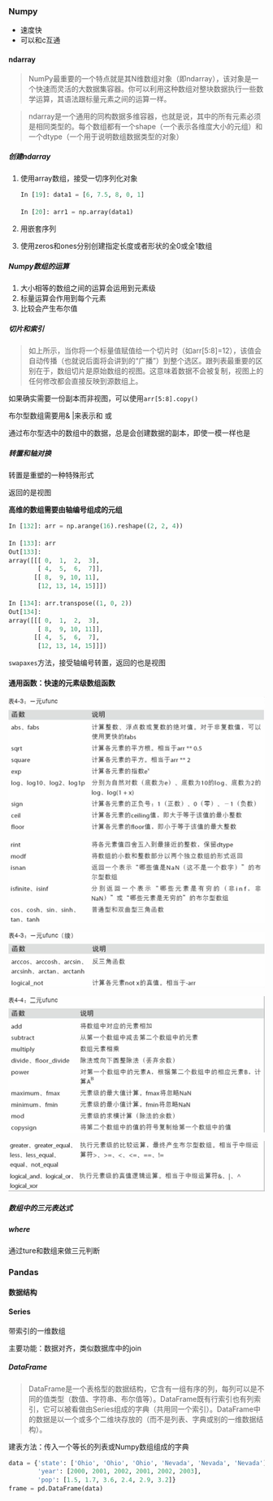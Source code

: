 ### Numpy

- 速度快
- 可以和c互通

#### ndarray

> NumPy最重要的一个特点就是其N维数组对象（即ndarray），该对象是一个快速而灵活的大数据集容器。你可以利用这种数组对整块数据执行一些数学运算，其语法跟标量元素之间的运算一样。

> ndarray是一个通用的同构数据多维容器，也就是说，其中的所有元素必须是相同类型的。每个数组都有一个shape（一个表示各维度大小的元组）和一个dtype（一个用于说明数组数据类型的对象）

##### 创建ndarray

1. 使用array数组，接受一切序列化对象

   ```python
   In [19]: data1 = [6, 7.5, 8, 0, 1]
   
   In [20]: arr1 = np.array(data1)
   ```

2. 用嵌套序列

2. 使用zeros和ones分别创建指定长度或者形状的全0或全1数组



##### Numpy数组的运算

1. 大小相等的数组之间的运算会运用到元素级
2. 标量运算会作用到每个元素
3. 比较会产生布尔值



##### 切片和索引

> 如上所示，当你将一个标量值赋值给一个切片时（如arr[5:8]=12），该值会自动传播（也就说后面将会讲到的“广播”）到整个选区。跟列表最重要的区别在于，数组切片是原始数组的视图。这意味着数据不会被复制，视图上的任何修改都会直接反映到源数组上。

如果确实需要一份副本而非视图，可以使用`arr[5:8].copy()`



布尔型数组需要用& |来表示和 或

通过布尔型选中的数组中的数据，总是会创建数据的副本，即使一模一样也是



##### 转置和轴对换

转置是重塑的一种特殊形式

返回的是视图

**高维的数组需要由轴编号组成的元组**

```python
In [132]: arr = np.arange(16).reshape((2, 2, 4))

In [133]: arr
Out[133]: 
array([[[ 0,  1,  2,  3],
        [ 4,  5,  6,  7]],
       [[ 8,  9, 10, 11],
        [12, 13, 14, 15]]])

In [134]: arr.transpose((1, 0, 2))
Out[134]: 
array([[[ 0,  1,  2,  3],
        [ 8,  9, 10, 11]],
       [[ 4,  5,  6,  7],
        [12, 13, 14, 15]]])
```

`swapaxes`方法，接受轴编号转置，返回的也是视图



#### 通用函数：快速的元素级数组函数

![image-20221223161751985](pics/image-20221223161751985.png)

![image-20221223161803300](pics/image-20221223161803300.png)

![image-20221223161812176](pics/image-20221223161812176.png)

![image-20221223161820607](pics/image-20221223161820607.png)

![image-20221223161828608](pics/image-20221223161828608.png)



##### 数组中的三元表达式

##### where

通过ture和数组来做三元判断



###  Pandas

#### 数据结构

#### Series

带索引的一维数组

主要功能：数据对齐，类似数据库中的join



##### DataFrame

> DataFrame是一个表格型的数据结构，它含有一组有序的列，每列可以是不同的值类型（数值、字符串、布尔值等）。DataFrame既有行索引也有列索引，它可以被看做由Series组成的字典（共用同一个索引）。DataFrame中的数据是以一个或多个二维块存放的（而不是列表、字典或别的一维数据结构）。

建表方法：传入一个等长的列表或Numpy数组组成的字典

```python
data = {'state': ['Ohio', 'Ohio', 'Ohio', 'Nevada', 'Nevada', 'Nevada'],
        'year': [2000, 2001, 2002, 2001, 2002, 2003],
        'pop': [1.5, 1.7, 3.6, 2.4, 2.9, 3.2]}
frame = pd.DataFrame(data)
```

